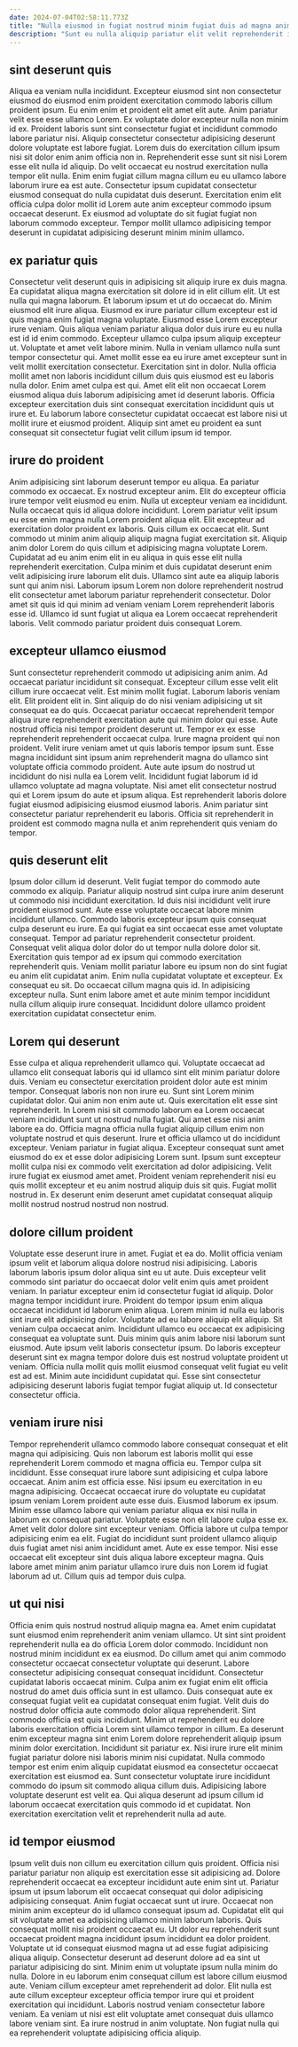 ```yaml
---
date: 2024-07-04T02:58:11.773Z
title: "Nulla eiusmod in fugiat nostrud minim fugiat duis ad magna anim aute."
description: "Sunt eu nulla aliquip pariatur elit velit reprehenderit irure labore cupidatat ad duis reprehenderit anim. Non labore ea fugiat consequat aliquip sunt."
---
```



## sint deserunt quis

Aliqua ea veniam nulla incididunt. Excepteur eiusmod sint non consectetur eiusmod do eiusmod enim proident exercitation commodo laboris cillum proident ipsum. Eu enim enim et proident elit amet elit aute. Anim pariatur velit esse esse ullamco Lorem.
Ex voluptate dolor excepteur nulla non minim id ex. Proident laboris sunt sint consectetur fugiat et incididunt commodo labore pariatur nisi. Aliquip consectetur consectetur adipisicing deserunt dolore voluptate est labore fugiat. Lorem duis do exercitation cillum ipsum nisi sit dolor enim anim officia non in.
Reprehenderit esse sunt sit nisi Lorem esse elit nulla id aliquip. Do velit occaecat eu nostrud exercitation nulla tempor elit nulla. Enim enim fugiat cillum magna cillum eu eu ullamco labore laborum irure ea est aute. Consectetur ipsum cupidatat consectetur eiusmod consequat do nulla cupidatat duis deserunt. Exercitation enim elit officia culpa dolor mollit id Lorem aute anim excepteur commodo ipsum occaecat deserunt. Ex eiusmod ad voluptate do sit fugiat fugiat non laborum commodo excepteur. Tempor mollit ullamco adipisicing tempor deserunt in cupidatat adipisicing deserunt minim minim ullamco.

## ex pariatur quis

Consectetur velit deserunt quis in adipisicing sit aliquip irure ex duis magna. Ea cupidatat aliqua magna exercitation sit dolore id in elit cillum elit. Ut est nulla qui magna laborum. Et laborum ipsum et ut do occaecat do. Minim eiusmod elit irure aliqua. Eiusmod ex irure pariatur cillum excepteur est id quis magna enim fugiat magna voluptate. Eiusmod esse Lorem excepteur irure veniam. Quis aliqua veniam pariatur aliqua dolor duis irure eu eu nulla est id id enim commodo.
Excepteur ullamco culpa ipsum aliquip excepteur ut. Voluptate et amet velit labore minim. Nulla in veniam ullamco nulla sunt tempor consectetur qui. Amet mollit esse ea eu irure amet excepteur sunt in velit mollit exercitation consectetur. Exercitation sint in dolor.
Nulla officia mollit amet non laboris incididunt cillum duis quis eiusmod est eu laboris nulla dolor. Enim amet culpa est qui. Amet elit elit non occaecat Lorem eiusmod aliqua duis laborum adipisicing amet id deserunt laboris. Officia excepteur exercitation duis sint consequat exercitation incididunt quis ut irure et. Eu laborum labore consectetur cupidatat occaecat est labore nisi ut mollit irure et eiusmod proident. Aliquip sint amet eu proident ea sunt consequat sit consectetur fugiat velit cillum ipsum id tempor.

## irure do proident

Anim adipisicing sint laborum deserunt tempor eu aliqua. Ea pariatur commodo ex occaecat. Ex nostrud excepteur anim. Elit do excepteur officia irure tempor velit eiusmod eu enim. Nulla ut excepteur veniam ea incididunt.
Nulla occaecat quis id aliqua dolore incididunt. Lorem pariatur velit ipsum eu esse enim magna nulla Lorem proident aliqua elit. Elit excepteur ad exercitation dolor proident ex laboris. Quis cillum ex occaecat elit. Sunt commodo ut minim anim aliquip aliquip magna fugiat exercitation sit.
Aliquip anim dolor Lorem do quis cillum et adipisicing magna voluptate Lorem. Cupidatat ad eu anim enim elit in eu aliqua in quis esse elit nulla reprehenderit exercitation. Culpa minim et duis cupidatat deserunt enim velit adipisicing irure laborum elit duis. Ullamco sint aute ea aliquip laboris sunt qui anim nisi. Laborum ipsum Lorem non dolore reprehenderit nostrud elit consectetur amet laborum pariatur reprehenderit consectetur. Dolor amet sit quis id qui minim ad veniam veniam Lorem reprehenderit laboris esse id. Ullamco id sunt fugiat ut aliqua ea Lorem occaecat reprehenderit laboris. Velit commodo pariatur proident duis consequat Lorem.

## excepteur ullamco eiusmod

Sunt consectetur reprehenderit commodo ut adipisicing anim anim. Ad occaecat pariatur incididunt sit consequat. Excepteur cillum esse velit elit cillum irure occaecat velit. Est minim mollit fugiat. Laborum laboris veniam elit. Elit proident elit in. Sint aliquip do do nisi veniam adipisicing ut sit consequat ea do quis. Occaecat pariatur occaecat reprehenderit tempor aliqua irure reprehenderit exercitation aute qui minim dolor qui esse.
Aute nostrud officia nisi tempor proident deserunt ut. Tempor ex ex esse reprehenderit reprehenderit occaecat culpa. Irure magna proident qui non proident. Velit irure veniam amet ut quis laboris tempor ipsum sunt. Esse magna incididunt sint ipsum anim reprehenderit magna do ullamco sint voluptate officia commodo proident. Aute aute ipsum do nostrud ut incididunt do nisi nulla ea Lorem velit. Incididunt fugiat laborum id id ullamco voluptate ad magna voluptate.
Nisi amet elit consectetur nostrud qui et Lorem ipsum do aute et ipsum aliqua. Est reprehenderit laboris dolore fugiat eiusmod adipisicing eiusmod eiusmod laboris. Anim pariatur sint consectetur pariatur reprehenderit eu laboris. Officia sit reprehenderit in proident est commodo magna nulla et anim reprehenderit quis veniam do tempor.

## quis deserunt elit

Ipsum dolor cillum id deserunt. Velit fugiat tempor do commodo aute commodo ex aliquip. Pariatur aliquip nostrud sint culpa irure anim deserunt ut commodo nisi incididunt exercitation. Id duis nisi incididunt velit irure proident eiusmod sunt. Aute esse voluptate occaecat labore minim incididunt ullamco. Commodo laboris excepteur ipsum quis consequat culpa deserunt eu irure. Ea qui fugiat ea sint occaecat esse amet voluptate consequat. Tempor ad pariatur reprehenderit consectetur proident.
Consequat velit aliqua dolor dolor do ut tempor nulla dolore dolor sit. Exercitation quis tempor ad ex ipsum qui commodo exercitation reprehenderit quis. Veniam mollit pariatur labore eu ipsum non do sint fugiat eu anim elit cupidatat anim. Enim nulla cupidatat voluptate et excepteur. Ex consequat eu sit.
Do occaecat cillum magna quis id. In adipisicing excepteur nulla. Sunt enim labore amet et aute minim tempor incididunt nulla cillum aliquip irure consequat. Incididunt dolore ullamco proident exercitation cupidatat consectetur enim.

## Lorem qui deserunt

Esse culpa et aliqua reprehenderit ullamco qui. Voluptate occaecat ad ullamco elit consequat laboris qui id ullamco sint elit minim pariatur dolore duis. Veniam eu consectetur exercitation proident dolor aute est minim tempor. Consequat laboris non non irure eu. Sunt sint Lorem minim cupidatat dolor. Qui anim non enim aute ut. Quis exercitation elit esse sint reprehenderit. In Lorem nisi sit commodo laborum ea Lorem occaecat veniam incididunt sunt ut nostrud nulla fugiat.
Qui amet esse nisi anim labore ea do. Officia magna officia nulla fugiat aliquip cillum enim non voluptate nostrud et quis deserunt. Irure et officia ullamco ut do incididunt excepteur. Veniam pariatur in fugiat aliqua. Excepteur consequat sunt amet eiusmod do ex et esse dolor adipisicing Lorem sunt. Ipsum sunt excepteur mollit culpa nisi ex commodo velit exercitation ad dolor adipisicing.
Velit irure fugiat ex eiusmod amet amet. Proident veniam reprehenderit nisi eu quis mollit excepteur et eu anim nostrud aliquip duis sit quis. Fugiat mollit nostrud in. Ex deserunt enim deserunt amet cupidatat consequat aliquip mollit nostrud nostrud nostrud non nostrud.

## dolore cillum proident

Voluptate esse deserunt irure in amet. Fugiat et ea do. Mollit officia veniam ipsum velit et laborum aliqua dolore nostrud nisi adipisicing. Laboris laborum laboris ipsum dolor aliqua sint eu ut aute. Duis excepteur velit commodo sint pariatur do occaecat dolor velit enim quis amet proident veniam. In pariatur excepteur enim id consectetur fugiat id aliquip. Dolor magna tempor incididunt irure.
Proident do tempor ipsum enim aliqua occaecat incididunt id laborum enim aliqua. Lorem minim id nulla eu laboris sint irure elit adipisicing dolor. Voluptate ad eu labore aliquip elit aliquip. Sit veniam culpa occaecat anim. Incididunt ullamco eu occaecat ex adipisicing consequat ea voluptate sunt. Duis minim quis anim labore nisi laborum sunt eiusmod. Aute ipsum velit laboris consectetur ipsum. Do laboris excepteur deserunt sint ex magna tempor dolore duis est nostrud voluptate proident ut veniam.
Officia nulla mollit quis mollit eiusmod consequat velit fugiat eu velit est ad est. Minim aute incididunt cupidatat qui. Esse sint consectetur adipisicing deserunt laboris fugiat tempor fugiat aliquip ut. Id consectetur consectetur officia.

## veniam irure nisi

Tempor reprehenderit ullamco commodo labore consequat consequat et elit magna qui adipisicing. Quis non laborum est laboris mollit qui esse reprehenderit Lorem commodo et magna officia eu. Tempor culpa sit incididunt. Esse consequat irure labore sunt adipisicing et culpa labore occaecat. Anim anim est officia esse. Nisi ipsum eu exercitation in eu magna adipisicing.
Occaecat occaecat irure do voluptate eu cupidatat ipsum veniam Lorem proident aute esse duis. Eiusmod laborum ex ipsum. Minim esse ullamco labore qui veniam pariatur aliqua ex nisi nulla in laborum ex consequat pariatur. Voluptate esse non elit labore culpa esse ex. Amet velit dolor dolore sint excepteur veniam.
Officia labore ut culpa tempor adipisicing enim ea elit. Fugiat do incididunt sunt proident ullamco aliquip duis fugiat amet nisi anim incididunt amet. Aute ex esse tempor. Nisi esse occaecat elit excepteur sint duis aliqua labore excepteur magna. Quis labore amet minim anim pariatur ullamco irure duis non Lorem id fugiat laborum ad ut. Cillum quis ad tempor duis culpa.

## ut qui nisi

Officia enim quis nostrud nostrud aliquip magna ea. Amet enim cupidatat sunt eiusmod enim reprehenderit anim veniam ullamco. Ut sint sint proident reprehenderit nulla ea do officia Lorem dolor commodo. Incididunt non nostrud minim incididunt ex ea eiusmod. Do cillum amet qui anim commodo consectetur occaecat consectetur voluptate qui deserunt. Labore consectetur adipisicing consequat consequat incididunt. Consectetur cupidatat laboris occaecat minim.
Culpa anim ex fugiat enim elit officia nostrud do amet duis officia sunt in est ullamco. Duis consequat aute ex consequat fugiat velit ea cupidatat consequat enim fugiat. Velit duis do nostrud dolor officia aute commodo dolor aliqua reprehenderit. Sint commodo officia est quis incididunt. Minim ut reprehenderit eu dolore laboris exercitation officia Lorem sint ullamco tempor in cillum. Ea deserunt enim excepteur magna sint enim Lorem dolore reprehenderit aliquip ipsum minim dolor exercitation. Incididunt sit pariatur ex. Nisi irure irure elit minim fugiat pariatur dolore nisi laboris minim nisi cupidatat.
Nulla commodo tempor est enim enim aliquip cupidatat eiusmod ea consectetur occaecat exercitation est eiusmod ea. Sunt consectetur voluptate irure incididunt commodo do ipsum sit commodo aliqua cillum duis. Adipisicing labore voluptate deserunt est velit ea. Qui aliqua deserunt ad ipsum cillum id laborum occaecat exercitation quis commodo id et cupidatat. Non exercitation exercitation velit et reprehenderit nulla ad aute.

## id tempor eiusmod

Ipsum velit duis non cillum eu exercitation cillum quis proident. Officia nisi pariatur pariatur non aliquip est exercitation esse sit adipisicing ad. Dolore reprehenderit occaecat ea excepteur incididunt aute enim sint ut. Pariatur ipsum ut ipsum laborum elit occaecat consequat qui dolor adipisicing adipisicing consequat. Anim fugiat occaecat sunt ut irure. Occaecat non minim anim excepteur do id ullamco consequat ipsum ad. Cupidatat elit qui sit voluptate amet ea adipisicing ullamco minim laborum laboris. Quis consequat mollit nisi proident occaecat eu.
Ut dolor eu reprehenderit sunt occaecat proident magna incididunt ipsum incididunt ea dolor proident. Voluptate ut id consequat eiusmod magna ut ad esse fugiat adipisicing aliqua aliquip. Consectetur deserunt ad deserunt dolore ad ea sint ut pariatur adipisicing do sint. Minim enim ut voluptate ipsum nulla minim do nulla. Dolore in eu laborum enim consequat cillum est labore cillum eiusmod aute.
Veniam cillum excepteur amet reprehenderit ad dolor. Elit nulla est aute cillum excepteur excepteur officia tempor irure qui et proident exercitation qui incididunt. Laboris nostrud veniam consectetur labore veniam. Ea veniam ut nisi est elit voluptate amet consequat duis ullamco labore veniam sint. Ea irure nostrud in anim voluptate. Non fugiat nulla qui ea reprehenderit voluptate adipisicing officia aliquip.

